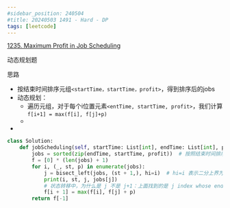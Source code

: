 ```yaml
---
#sidebar_position: 240504
#title: 20240503 1491 - Hard - DP
tags: [leetcode]
---
```


[1235. Maximum Profit in Job Scheduling](https://leetcode.cn/problems/maximum-profit-in-job-scheduling/)

动态规划题

思路

- 按结束时间排序元组`<startTime，startTime，profit>`，得到排序后的jobs
- 动态规划：
  - 遍历元组，对于每个i位置元素`<entTime, startTime, profit>`，我们计算 `f[i+1] = max(f[i], f[j]+p)`
  - 
- 

```python
class Solution:
    def jobScheduling(self, startTime: List[int], endTime: List[int], profit: List[int]) -> int:
        jobs = sorted(zip(endTime, startTime, profit))  # 按照结束时间排序
        f = [0] * (len(jobs) + 1)
        for i, (_, st, p) in enumerate(jobs):
            j = bisect_left(jobs, (st + 1,), hi=i)  # hi=i 表示二分上界为 i（默认为 n）
            print(i, st, j, jobs[j])
            # 状态转移中，为什么是 j 不是 j+1：上面找到的是 j index whose endTime < startTime of i + 1，也即 j.endTime <= i.startTime
            f[i + 1] = max(f[i], f[j] + p)
        return f[-1]
```

